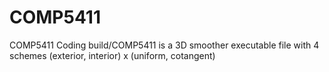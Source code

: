 # COMP5411
COMP5411 Coding
build/COMP5411 is a 3D smoother executable file with 4 schemes (exterior, interior) x (uniform, cotangent)
